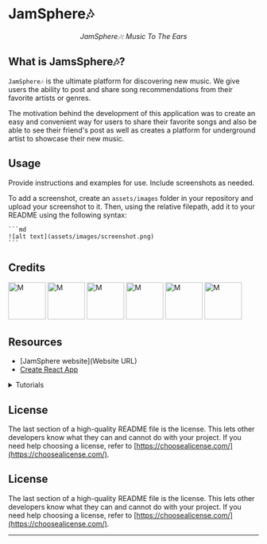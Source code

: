 # JamSphere🎶
<p align="center">
  <i align="center"> JamSphere🎶: Music To The Ears </i>
</p>

## What is JamsSphere🎶?

`JamSphere🎶` is the ultimate platform for discovering new music. We give users the ability to post and share song recommendations from their favorite artists or genres.

The motivation behind the development of this application was to create an easy and convenient way for users to share their favorite songs and also be able to see their friend's post as well as creates a platform for underground artist to showcase their new music.



## Usage

Provide instructions and examples for use. Include screenshots as needed.

To add a screenshot, create an `assets/images` folder in your repository and upload your screenshot to it. Then, using the relative filepath, add it to your README using the following syntax:

    ```md
    ![alt text](assets/images/screenshot.png)
    ```

## Credits
<a href="https://github.com/jrocksymphonia"><img src="https://avatars.githubusercontent.com/u/122930110?v=4" title="M" width="75" height="75"></a>
<a href="https://github.com/ashleytrollinger"><img src="https://avatars.githubusercontent.com/u/123582742?v=4" title="M" width="75" height="75"></a>
<a href="https://github.com/QDatcher"><img src="https://avatars.githubusercontent.com/u/81837675?v=4" title="M" width="75" height="75"></a>
<a href="https://github.com/Tannerfink2000"><img src="https://avatars.githubusercontent.com/u/123831271?v=4" title="M" width="75" height="75"></a>
<a href="https://github.com/SA2111"><img src="https://avatars.githubusercontent.com/u/127169775?s=400&v=4" title="M" width="75" height="75"></a>
<a href="https://github.com/patrickdmorgan"><img src="https://avatars.githubusercontent.com/u/124013352?v=4" title="M" width="75" height="75"></a>

## Resources
- [JamSphere website](Website URL) 
- [Create React App](https://create-react-app.dev/)


<details>
<summary>
  Tutorials
</summary> <br />

- [React](https://www.youtube.com/watch?v=u6gSSpfsoOQ)
- [Apollo](https://www.youtube.com/watch?v=8D9XnnjFGMs)
- [GraphQL](https://www.youtube.com/watch?v=YyUWW04HwKY)
</details>

## License

The last section of a high-quality README file is the license. This lets other developers know what they can and cannot do with your project. If you need help choosing a license, refer to [https://choosealicense.com/](https://choosealicense.com/).


## License

The last section of a high-quality README file is the license. This lets other developers know what they can and cannot do with your project. If you need help choosing a license, refer to [https://choosealicense.com/](https://choosealicense.com/).

---
